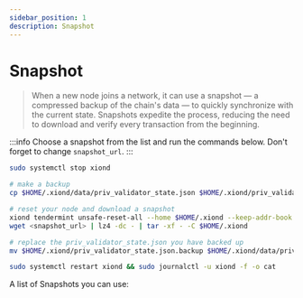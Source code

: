 ```yaml
---
sidebar_position: 1
description: Snapshot
---
```


# Snapshot

> When a new node joins a network, it can use a snapshot — a compressed backup of the chain's data — to quickly synchronize with the current state. Snapshots expedite the process, reducing the need to download and verify every transaction from the beginning.

:::info
Choose a snapshot from the list and run the commands below. Don't forget to change `snapshot_url`.
:::

```bash
sudo systemctl stop xiond

# make a backup
cp $HOME/.xiond/data/priv_validator_state.json $HOME/.xiond/priv_validator_state.json.backup 

# reset your node and download a snapshot
xiond tendermint unsafe-reset-all --home $HOME/.xiond --keep-addr-book 
wget <snapshot_url> | lz4 -dc - | tar -xf - -C $HOME/.xiond

# replace the priv_validator_state.json you have backed up
mv $HOME/.xiond/priv_validator_state.json.backup $HOME/.xiond/data/priv_validator_state.json 

sudo systemctl restart xiond && sudo journalctl -u xiond -f -o cat
```

A list of Snapshots you can use: